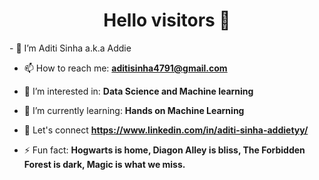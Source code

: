 <h1 align="center">Hello visitors 👋</h1>
- 👋 I’m Aditi Sinha a.k.a Addie

- 📫 How to reach me: **aditisinha4791@gmail.com**

- 💞 I’m interested in: **Data Science and Machine learning**

- 🌱 I’m currently learning: **Hands on Machine Learning**

- 🤝 Let's connect **https://www.linkedin.com/in/aditi-sinha-addietyy/**

- ⚡ Fun fact: **Hogwarts is home, Diagon Alley is bliss, The Forbidden Forest is dark, Magic is what we miss.**


<p align="left">
</p>
